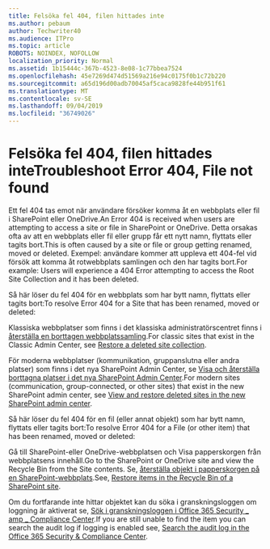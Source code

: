 ```yaml
---
title: Felsöka fel 404, filen hittades inte
ms.author: pebaum
author: Techwriter40
ms.audience: ITPro
ms.topic: article
ROBOTS: NOINDEX, NOFOLLOW
localization_priority: Normal
ms.assetid: 1b15444c-367b-4523-8e08-1c77bbea7524
ms.openlocfilehash: 45e7269d474d51569a216e94c0175f0b1c72b220
ms.sourcegitcommit: a65d196d00adb70045af5caca9828fe44b951f61
ms.translationtype: MT
ms.contentlocale: sv-SE
ms.lasthandoff: 09/04/2019
ms.locfileid: "36749026"
---
```

# <a name="troubleshoot-error-404-file-not-found"></a><span data-ttu-id="bb67d-102">Felsöka fel 404, filen hittades inte</span><span class="sxs-lookup"><span data-stu-id="bb67d-102">Troubleshoot Error 404, File not found</span></span>

<span data-ttu-id="bb67d-103">Ett fel 404 tas emot när användare försöker komma åt en webbplats eller fil i SharePoint eller OneDrive.</span><span class="sxs-lookup"><span data-stu-id="bb67d-103">An Error 404 is received when users are attempting to access a site or file in SharePoint or OneDrive.</span></span> <span data-ttu-id="bb67d-104">Detta orsakas ofta av att en webbplats eller fil eller grupp får ett nytt namn, flyttats eller tagits bort.</span><span class="sxs-lookup"><span data-stu-id="bb67d-104">This is often caused by a site or file or group getting renamed, moved or deleted.</span></span> <span data-ttu-id="bb67d-105">Exempel: användare kommer att uppleva ett 404-fel vid försök att komma åt rotwebbplats samlingen och den har tagits bort.</span><span class="sxs-lookup"><span data-stu-id="bb67d-105">For example: Users will experience a 404 Error attempting to access the Root Site Collection and it has been deleted.</span></span>

<span data-ttu-id="bb67d-106">Så här löser du fel 404 för en webbplats som har bytt namn, flyttats eller tagits bort:</span><span class="sxs-lookup"><span data-stu-id="bb67d-106">To resolve Error 404 for a Site that has been renamed, moved or deleted:</span></span>

<span data-ttu-id="bb67d-107">Klassiska webbplatser som finns i det klassiska administratörscentret finns i [återställa en borttagen webbplatssamling](https://docs.microsoft.com/sharepoint/restore-deleted-site-collection).</span><span class="sxs-lookup"><span data-stu-id="bb67d-107">For classic sites that exist in the Classic Admin Center, see [Restore a deleted site collection](https://docs.microsoft.com/sharepoint/restore-deleted-site-collection).</span></span>


<span data-ttu-id="bb67d-108">För moderna webbplatser (kommunikation, gruppanslutna eller andra platser) som finns i det nya SharePoint Admin Center, se [Visa och återställa borttagna platser i det nya SharePoint Admin Center](https://docs.microsoft.com/sharepoint/restore-deleted-site-collection).</span><span class="sxs-lookup"><span data-stu-id="bb67d-108">For modern sites (communication, group-connected, or other sites) that exist in the new SharePoint admin center, see [View and restore deleted sites in the new SharePoint admin center](https://docs.microsoft.com/sharepoint/restore-deleted-site-collection).</span></span>

<span data-ttu-id="bb67d-109">Så här löser du fel 404 för en fil (eller annat objekt) som har bytt namn, flyttats eller tagits bort:</span><span class="sxs-lookup"><span data-stu-id="bb67d-109">To resolve Error 404 for a File (or other item) that has been renamed, moved or deleted:</span></span>

<span data-ttu-id="bb67d-110">Gå till SharePoint-eller OneDrive-webbplatsen och Visa papperskorgen från webbplatsens innehåll.</span><span class="sxs-lookup"><span data-stu-id="bb67d-110">Go to the SharePoint or OneDrive site and view the Recycle Bin from the Site contents.</span></span> <span data-ttu-id="bb67d-111">Se, [återställa objekt i papperskorgen på en SharePoint-webbplats](https://support.office.com/article/Restore-items-in-the-Recycle-Bin-of-a-SharePoint-site-6df466b6-55f2-4898-8d6e-c0dff851a0be#ID0EAADAAA=Online).</span><span class="sxs-lookup"><span data-stu-id="bb67d-111">See, [Restore items in the Recycle Bin of a SharePoint site](https://support.office.com/article/Restore-items-in-the-Recycle-Bin-of-a-SharePoint-site-6df466b6-55f2-4898-8d6e-c0dff851a0be#ID0EAADAAA=Online).</span></span>

<span data-ttu-id="bb67d-112">Om du fortfarande inte hittar objektet kan du söka i granskningsloggen om loggning är aktiverat se, [Sök i granskningsloggen i Office 365 Security _ amp _ Compliance Center](https://docs.microsoft.com/office365/securitycompliance/search-the-audit-log-in-security-and-compliance?redirectSourcePath=%252fclient%252fsearch-the-audit-log-in-the-office-365-security-compliance-center-0d4d0f35-390b-4518-800e-0c7ec95e946c).</span><span class="sxs-lookup"><span data-stu-id="bb67d-112">If you are still unable to find the item you can search the audit log if logging is enabled see, [Search the audit log in the Office 365 Security & Compliance Center](https://docs.microsoft.com/office365/securitycompliance/search-the-audit-log-in-security-and-compliance?redirectSourcePath=%252fclient%252fsearch-the-audit-log-in-the-office-365-security-compliance-center-0d4d0f35-390b-4518-800e-0c7ec95e946c).</span></span>
